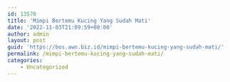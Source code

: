 ```yaml
---
id: 13570
title: 'Mimpi Bertemu Kucing Yang Sudah Mati'
date: '2022-11-03T21:09:59+00:00'
author: admin
layout: post
guid: 'https://bos.awn.biz.id/mimpi-bertemu-kucing-yang-sudah-mati/'
permalink: /mimpi-bertemu-kucing-yang-sudah-mati/
categories:
    - Uncategorized
---
```


